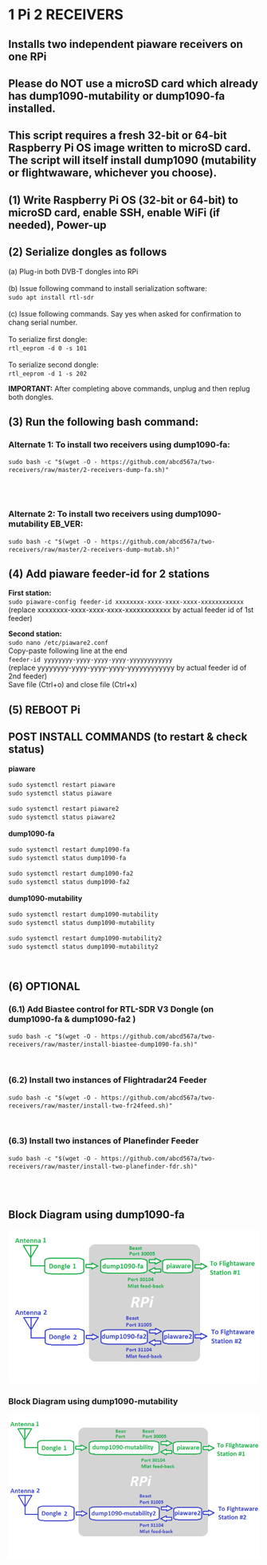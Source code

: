 # 1 Pi 2 RECEIVERS 

## Installs two independent piaware receivers on one RPi </br>

## Please do NOT use a microSD card which already has dump1090-mutability or dump1090-fa installed. 
## This script requires a fresh 32-bit or 64-bit Raspberry Pi OS image written to microSD card. The script will itself install dump1090 (mutability or flightwaware, whichever you choose). </br>

## (1) Write Raspberry Pi OS (32-bit or 64-bit) to microSD card, enable SSH, enable WiFi (if needed), Power-up </br>
## (2) Serialize dongles as follows </br>
(a) Plug-in both DVB-T dongles into RPi </br></br>
(b) Issue following command to install serialization software: </br>
`sudo apt install rtl-sdr` </br></br>
(c) Issue following commands. Say yes when asked for confirmation to chang serial number. </br></br>
To serialize first dongle: </br>
`rtl_eeprom -d 0 -s 101` </br></br>
To serialize second dongle: </br>
`rtl_eeprom -d 1 -s 202` </br>

**IMPORTANT:** After completing above commands, unplug and then replug both dongles. </br>
## (3) Run the following  bash command: </br>

### Alternate 1: To install two receivers using dump1090-fa: </br>
```
sudo bash -c "$(wget -O - https://github.com/abcd567a/two-receivers/raw/master/2-receivers-dump-fa.sh)"  
``` 
</br></br>
### Alternate 2: To install two receivers using dump1090-mutability EB_VER: </br>
```
sudo bash -c "$(wget -O - https://github.com/abcd567a/two-receivers/raw/master/2-receivers-dump-mutab.sh)"  
``` 

## (4) Add piaware feeder-id for 2 stations </br>
**First station:**  </br>
`sudo piaware-config feeder-id xxxxxxxx-xxxx-xxxx-xxxx-xxxxxxxxxxxx` </br>
(replace xxxxxxxx-xxxx-xxxx-xxxx-xxxxxxxxxxxx by actual feeder id of 1st feeder) </br>

**Second station:** </br>
`sudo nano /etc/piaware2.conf` </br>
Copy-paste following line at the end </br>
`feeder-id yyyyyyyy-yyyy-yyyy-yyyy-yyyyyyyyyyyy` </br>
(replace yyyyyyyy-yyyy-yyyy-yyyy-yyyyyyyyyyyy by actual feeder id of 2nd feeder) </br>
Save file (Ctrl+o) and close file (Ctrl+x) </br>
## (5) REBOOT Pi </br>

## POST INSTALL COMMANDS (to restart & check status) </br>
**piaware** </br>

`sudo systemctl restart piaware ` </br>
`sudo systemctl status piaware ` </br>

`sudo systemctl restart piaware2 ` </br>
`sudo systemctl status piaware2 ` </br></br>
**dump1090-fa** </br>

`sudo systemctl restart dump1090-fa ` </br>
`sudo systemctl status dump1090-fa ` </br>

`sudo systemctl restart dump1090-fa2 ` </br>
`sudo systemctl status dump1090-fa2 ` </br></br>
**dump1090-mutability** </br>

`sudo systemctl restart dump1090-mutability ` </br>
`sudo systemctl status dump1090-mutability ` </br>

`sudo systemctl restart dump1090-mutability2 ` </br>
`sudo systemctl status dump1090-mutability2 ` </br>

</br>

## (6) OPTIONAL
### (6.1) Add Biastee control for RTL-SDR V3 Dongle (on dump1090-fa & dump1090-fa2 )
```
sudo bash -c "$(wget -O - https://github.com/abcd567a/two-receivers/raw/master/install-biastee-dump1090-fa.sh)"  
```


</br>

### (6.2) Install two instances of Flightradar24 Feeder 
```
sudo bash -c "$(wget -O - https://github.com/abcd567a/two-receivers/raw/master/install-two-fr24feed.sh)"  
```

</br>

### (6.3) Install two instances of Planefinder Feeder 
```
sudo bash -c "$(wget -O - https://github.com/abcd567a/two-receivers/raw/master/install-two-planefinder-fdr.sh)"  
```

</br></br>

## Block Diagram using dump1090-fa
![dump1090-fa](https://raw.githubusercontent.com/abcd567a/two-receivers/master/images/1-Pi-2-Receivers-c.png)

### Block Diagram using dump1090-mutability
![dump1090-mutability](https://raw.githubusercontent.com/abcd567a/two-receivers/master/images/1-Pi-2-Receivers-d.png)

</br></br>

